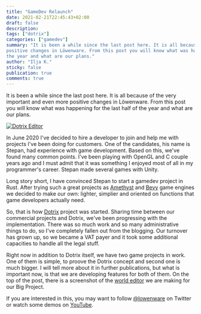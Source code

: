 ```yaml
---
title: "GameDev Relaunch"
date: 2021-02-21T22:45:43+02:00
draft: false
description:
tags: ["dotrix"]
categories: ["gamedev"]
summary: "It is been a while since the last post here. It is all because of the very important and even more
positive changes in Löwenware. From this post you will know what was happening for the last half of
the year and what are our plans."
author: "Ilja K."
sticky: false
publication: true
comments: true
---
```


It is been a while since the last post here. It is all because of the very important and even more
positive changes in Löwenware. From this post you will know what was happening for the last half of
the year and what are our plans.

[![Dotrix Editor](/dotrix/editor-screenshot.png)](/blog/gamedev/gamedev-relaunch/)

 

In June 2020 I've decided to hire a developer to join and help me with projects I've been doing for
customers. One of the candidates, his name is Stepan, had experience with game development. Based
on this, we've found many common points. I've been playing with OpenGL and C couple years ago and
I must admit that it was something I enjoyed most of all in my programmer's career. Stepan made
several games with Unity.

Long story short, I have convinced Stepan to start a gamedev project in Rust. After trying such a
great projects as [Amethyst](https://amethyst.rs) and [Bevy](https://bevyengine.org/) game engines
we decided to make our own: lighter, simplier and oriented on functions that game developers
actually need.

So, that is how [Dotrix](http://dotrix.rs) project was started. Sharing time between our commercial
projects and Dotrix, we've been progressing with the implementation. There was so much work and
so many administrative things to do, so I've completely fallen out from the blogging. Our
turnover has grown up, so we became a VAT payer and it took some additional capacities to handle
all the legal stuff.

Right now in addition to Dotrix itself, we have two game projects in work. One of them is simple,
to proove the Dotrix concept
and second one is much bigger. I will tell more about it in further publications, but what is
important now, is that we are developing features for both of them. On the top of the post, there
is a screenshot of the [world editor](https://github.com/lowenware/dotrix-editor) we are making
for our Big Project.

If you are interested in this, you may want to follow [@lowenware](https://twitter.com/lowenware)
on Twitter or watch some demos on [YouTube](https://www.youtube.com/channel/UCdriNXRizbBFQhqZefaw44A).
